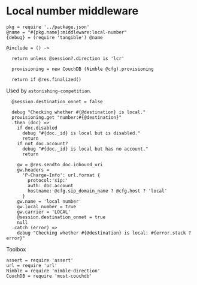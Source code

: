 Local number middleware
=======================

    pkg = require '../package.json'
    @name = "#{pkg.name}:middleware:local-number"
    {debug} = (require 'tangible') @name

    @include = () ->

      return unless @session?.direction is 'lcr'

      provisioning = new CouchDB (Nimble @cfg).provisioning

      return if @res.finalized()

Used by `astonishing-competition`.

      @session.destination_onnet = false

      debug "Checking whether #{@destination} is local."
      provisioning.get "number:#{@destination}"
      .then (doc) =>
        if doc.disabled
          debug "#{doc._id} is local but is disabled."
          return
        if not doc.account?
          debug "#{doc._id} is local but has no account."
          return

        gw = @res.sendto doc.inbound_uri
        gw.headers =
          'P-Charge-Info': url.format {
            protocol:'sip:'
            auth: doc.account
            hostname: @cfg.sip_domain_name ? @cfg.host ? 'local'
          }
        gw.name = 'local number'
        gw.local_number = true
        gw.carrier = 'LOCAL'
        @session.destination_onnet = true
        null
      .catch (error) =>
        debug "Checking whether #{@destination} is local: #{error.stack ? error}"

Toolbox

    assert = require 'assert'
    url = require 'url'
    Nimble = require 'nimble-direction'
    CouchDB = require 'most-couchdb'
